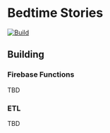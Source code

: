 # Bedtime Stories

[![Build](https://github.com/jaggernod/bedtime-stories/actions/workflows/main.yml/badge.svg)](https://github.com/jaggernod/bedtime-stories/actions/workflows/main.yml)

## Building

### Firebase Functions

TBD

### ETL

TBD